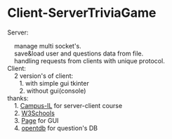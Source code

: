 # Client-ServerTriviaGame
Server:
<div>&nbsp;&nbsp;&nbsp;&nbsp;manage multi socket's.
<div>&nbsp;&nbsp;&nbsp;&nbsp;save&load user and questions data from file.
<div>&nbsp;&nbsp;&nbsp;&nbsp;handling requests from clients with unique protocol.
<div> 
Client:
<div>&nbsp;&nbsp;&nbsp;&nbsp;2 version's of client:
<div>&nbsp;&nbsp;&nbsp;&nbsp;&nbsp;&nbsp;&nbsp;1. with simple gui tkinter
<div>&nbsp;&nbsp;&nbsp;&nbsp;&nbsp;&nbsp;&nbsp;2. without gui(console)
<div> 
thanks:
<div>&nbsp;&nbsp;&nbsp;&nbsp;1. <a href="https://campus.gov.il/">Campus-IL</a> for server-client course
<div>&nbsp;&nbsp;&nbsp;&nbsp;2. <a href="https://www.w3schools.com">W3Schools</a>
<div>&nbsp;&nbsp;&nbsp;&nbsp;3. <a href="http://page.sourceforge.net/">Page</a> for GUI
<div>&nbsp;&nbsp;&nbsp;&nbsp;4. <a href="https://opentdb.com/">opentdb</a> for question's DB
